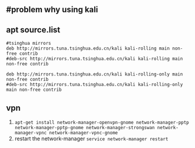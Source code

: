 #problem why using kali
---
## apt source.list
```
#tsinghua mirrors
deb http://mirrors.tuna.tsinghua.edu.cn/kali kali-rolling main non-free contrib
#deb-src http://mirrors.tuna.tsinghua.edu.cn/kali kali-rolling main non-free contrib

deb http://mirrors.tuna.tsinghua.edu.cn/kali kali-rolling-only main non-free contrib
#deb-src http://mirrors.tuna.tsinghua.edu.cn/kali kali-rolling-only main non-free contrib
```

## vpn 
1. `apt-get install network-manager-openvpn-gnome network-manager-pptp network-manager-pptp-gnome network-manager-strongswan network-manager-vpnc network-manager-vpnc-gnome`
2. restart the network-manager `service network-manager restart`
